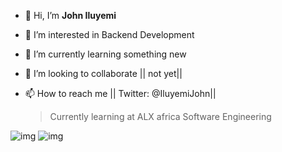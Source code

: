 - 👋 Hi, I’m **John Iluyemi**
- 👀 I’m interested in Backend Development
- 🌱 I’m currently learning something new
- 💞️ I’m looking to collaborate || not yet||
- 📫 How to reach me || Twitter: @IluyemiJohn||

   >Currently learning at ALX africa 
   >Software Engineering
   
![img](https://pythonforundergradengineers.com/posts/git/images/git_and_github_logo.png)
![img](https://play-lh.googleusercontent.com/RLO14DKG8-tknas91100ht0mmVH9jVqqgoA0HIr1O_zMFATO-eF3tYT5MIC7yafvVH8=w240-h480-rw)
<!---
Iluyemi/Iluyemi is a ✨ special ✨ repository because its `README.md` (this file) appears on your GitHub profile.
You can click the Preview link to take a look at your changes.
--->
